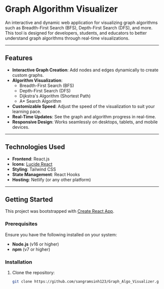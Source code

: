 # Graph Algorithm Visualizer

An interactive and dynamic web application for visualizing graph algorithms such as Breadth-First Search (BFS), Depth-First Search (DFS), and more. This tool is designed for developers, students, and educators to better understand graph algorithms through real-time visualizations.

---

## Features
- **Interactive Graph Creation**: Add nodes and edges dynamically to create custom graphs.
- **Algorithm Visualization**:
  - Breadth-First Search (BFS)
  - Depth-First Search (DFS)
  - Dijkstra's Algorithm (Shortest Path)
  - A* Search Algorithm
- **Customizable Speed**: Adjust the speed of the visualization to suit your learning pace.
- **Real-Time Updates**: See the graph and algorithm progress in real-time.
- **Responsive Design**: Works seamlessly on desktops, tablets, and mobile devices.

---

## Technologies Used
- **Frontend**: React.js
- **Icons**: [Lucide React](https://lucide.dev/)
- **Styling**: Tailwind CSS
- **State Management**: React Hooks
- **Hosting**: Netlify (or any other platform)

---

## Getting Started

This project was bootstrapped with [Create React App](https://github.com/facebook/create-react-app).

### Prerequisites
Ensure you have the following installed on your system:
- **Node.js** (v16 or higher)
- **npm** (v7 or higher)

### Installation
1. Clone the repository:
   ```bash
   git clone https://github.com/sangramsinh123/Graph_Algo_Visualizer.git
